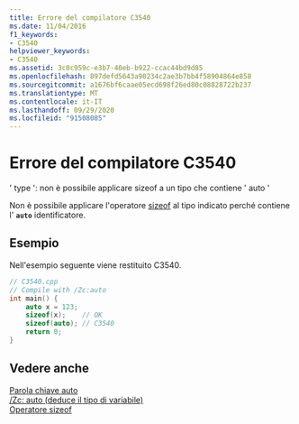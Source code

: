 ```yaml
---
title: Errore del compilatore C3540
ms.date: 11/04/2016
f1_keywords:
- C3540
helpviewer_keywords:
- C3540
ms.assetid: 3c0c959c-e3b7-40eb-b922-ccac44bd9d85
ms.openlocfilehash: 897defd5643a90234c2ae3b7bb4f58904864e858
ms.sourcegitcommit: a1676bf6caae05ecd698f26ed80c08828722b237
ms.translationtype: MT
ms.contentlocale: it-IT
ms.lasthandoff: 09/29/2020
ms.locfileid: "91508085"
---
```

# <a name="compiler-error-c3540"></a>Errore del compilatore C3540

' type ': non è possibile applicare sizeof a un tipo che contiene ' auto '

Non è possibile applicare l'operatore [sizeof](../../cpp/sizeof-operator.md) al tipo indicato perché contiene l' **`auto`** identificatore.

## <a name="example"></a>Esempio

Nell'esempio seguente viene restituito C3540.

```cpp
// C3540.cpp
// Compile with /Zc:auto
int main() {
    auto x = 123;
    sizeof(x);    // OK
    sizeof(auto); // C3540
    return 0;
}
```

## <a name="see-also"></a>Vedere anche

[Parola chiave auto](../../cpp/auto-cpp.md)<br/>
[/Zc: auto (deduce il tipo di variabile)](../../build/reference/zc-auto-deduce-variable-type.md)<br/>
[Operatore sizeof](../../cpp/sizeof-operator.md)
